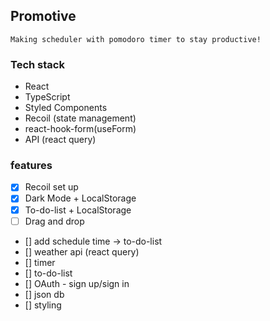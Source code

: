 ## Promotive

`Making scheduler with pomodoro timer to stay productive!`

### Tech stack

- React
- TypeScript
- Styled Components
- Recoil (state management)
- react-hook-form(useForm)
- API (react query)

### features

- [x] Recoil set up
- [x] Dark Mode + LocalStorage
- [x] To-do-list + LocalStorage
- [ ] Drag and drop
- [] add schedule time -> to-do-list
- [] weather api (react query)
- [] timer
- [] to-do-list
- [] OAuth - sign up/sign in
- [] json db
- [] styling
